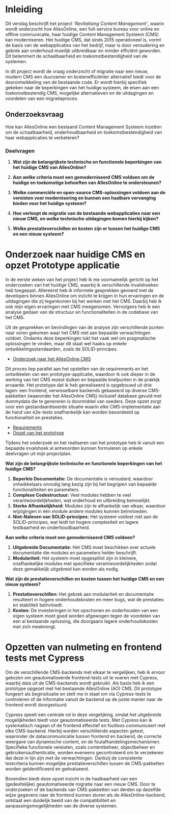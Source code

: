 # Inleiding

Dit verslag beschrijft het project _'Revitalising Content Management'_, waarin wordt onderzocht hoe AllesOnline, een full-service bureau voor online en offline communicatie, haar huidige Content Management Systeem (CMS) kan moderniseren. Het huidige CMS, dat sinds 2015 operationeel is, vormt de basis van de webapplicaties van het bedrijf, maar is door veroudering en gebrek aan onderhoud moeilijk uitbreidbaar en minder efficiënt geworden. Dit belemmert de schaalbaarheid en toekomstbestendigheid van de systemen.

In dit project wordt de vraag onderzocht of migratie naar een nieuw, modern CMS een duurzamer en kostenefficiënter alternatief biedt voor de doorontwikkeling van de bestaande code. Er wordt hierbij specifiek gekeken naar de beperkingen van het huidige systeem, de eisen aan een toekomstbestendig CMS, mogelijke alternatieven en de uitdagingen en voordelen van een migratieproces.
## Onderzoeksvraag
 Hoe kan AllesOnline een bestaand Content Management Systeem inzetten om de schaalbaarheid, onderhoudbaarheid en toekomstbestendigheid van haar webapplicaties te verbeteren?
### Deelvragen

1. **Wat zijn de belangrijkste technische en functionele beperkingen van het huidige CMS van AllesOnline?**
    
2. **Aan welke criteria moet een gemoderniseerd CMS voldoen om de huidige en toekomstige behoeften van AllesOnline te ondersteunen?**
    
3. **Welke commerciële en open-source CMS-oplossingen voldoen aan de vereisten voor modernisering en kunnen een haalbare vervanging bieden voor het huidige systeem?**
    
4. **Hoe verloopt de migratie van de bestaande webapplicaties naar een nieuw CMS, en welke technische uitdagingen komen hierbij kijken?**
    
5. **Welke prestatieverschillen en kosten zijn er tussen het huidige CMS en een nieuw systeem?**
     

# Onderzoek naar huidige CMS en opzet Prototype applicatie

In de eerste weken van het project heb ik me voornamelijk gericht op het onderzoeken van het huidige CMS, waarbij ik verschillende invalshoeken heb toegepast. Allereerst heb ik informele gesprekken gevoerd met de developers binnen AllesOnline om inzicht te krijgen in hun ervaringen en de uitdagingen die zij tegenkomen bij het werken met het CMS. Daarbij heb ik ook mijn eigen ervaringen met CMS meegenomen. Vervolgens heb ik een analyse gedaan van de structuur en functionaliteiten in de codebase van het CMS.

Uit de gesprekken en bevindingen van de analyse zijn verschillende punten naar voren gekomen waar het CMS niet aan bepaalde verwachtingen voldoet. Ondanks deze beperkingen lukt het vaak wel om pragmatische oplossingen te vinden, maar dit staat wel haaks op enkele ontwikkelingsstandaarden, zoals de SOLID-principes. 

* [Onderzoek naar het AllesOnline CMS](/Analyse%20&%20Advies/OnderzoekNaarHetAOCms.md)

Dit proces liep parallel aan het opstellen van de requirements en het ontwikkelen van een prototype-applicatie, waardoor ik ook dieper in de werking van het CMS moest duiken en bepaalde knelpunten in de praktijk ervaarde. Het prototype dat ik heb gerealiseerd is opgebouwd uit drie lagen: een frontend, verwisselbare backends gebaseerd op diverse CMS-pakketten (waaronder het AllesOnline CMS) inclusief database gevuld met dummydata die te genereren is doormiddel van seeders. Deze opzet zorgt voor een gestandaardiseerde situatie waarin elke CMS-implementatie aan de hand van e2e-tests onafhankelijk kan worden beoordeeld op functionaliteit en prestaties.

* [Requirements](/Analyse%20&%20Advies/Requirements.md)
* [Opzet van het prototype](/Design%20&%20Realisatie/OpzetVanHetPrototype.md)

Tijdens het onderzoek en het realiseren van het prototype heb ik vanuit een bepaalde invalshoek al antwoorden kunnen formuleren op enkele deelvragen uit mijn projectplan.
 
__Wat zijn de belangrijkste technische en functionele beperkingen van het huidige CMS?__
1. **Beperkte Documentatie:** De documentatie is verouderd, waardoor ontwikkelaars onnodig lang bezig zijn bij het begrijpen van bepaalde functionaliteiten en parameters.
2. **Complexe Codestructuur:** Veel modules hebben te veel verantwoordelijkheden, wat onderhoud en uitbreiding bemoeilijkt.
3. **Sterke Afhankelijkheid:** Modules zijn te afhankelijk van elkaar, waardoor wijzigingen in één module andere modules kunnen beïnvloeden.
4. **Niet-Naleven van SOLID-principes:** Het systeem voldoet niet aan de SOLID-principes, wat leidt tot hogere complexiteit en lagere testbaarheid en onderhoudbaarheid.

__Aan welke criteria moet een gemoderniseerd CMS voldoen?__
1. **Uitgebreide Documentatie:** Het CMS moet beschikken over actuele documentatie die modules en parameters helder beschrijft.
2. **Modulariteit:** Het systeem moet opgesplitst zijn in kleinere, onafhankelijke modules met specifieke verantwoordelijkheden zodat deze gemakkelijk uitgebreid kan worden als nodig.

__Wat zijn de prestatieverschillen en kosten tussen het huidige CMS en een nieuw systeem?__
1. **Prestatieverschillen:** Het gebrek aan modulariteit en documentatie resulteert in hogere onderhoudskosten en meer bugs, wat de prestaties en stabiliteit beïnvloedt.
2. **Kosten:** De investeringen in het opschonen en onderhouden van een eigen systeem moet goed worden afgewogen tegen de voordelen van een al bestaande oplossing, die doorgaans lagere onderhoudskosten met zich meebrengt.

# Opzetten van nulmeting en frontend tests met Cypress

Om de verschillende CMS-backends met elkaar te vergelijken, heb ik ervoor gekozen om geautomatiseerde frontend-tests uit te voeren met Cypress, waarbij data uit de CMS-backends wordt gebruikt. Als basis heb ik een prototype opgezet met het bestaande AllesOnline (AO) CMS. Dit prototype fungeert als beginsituatie en stelt me in staat om via Cypress-tests te controleren of de informatie vanuit de backend op de juiste manier naar de frontend wordt doorgestuurd.



Cypress speelt een centrale rol in deze vergelijking, omdat het uitgebreide mogelijkheden biedt voor geautomatiseerde tests. Met Cypress kan ik systematisch nagaan of de frontend effectief en foutloos communiceert met elke CMS-backend. Hierbij worden verschillende aspecten getest, waaronder de datacommunicatie tussen frontend en backend, de correcte weergave van dynamische content, en de foutafhandelingsmechanismen. Specifieke functionele vereisten, zoals contentbeheer, objectbeheer en gebruikersauthenticatie, worden eveneens gecontroleerd om te verzekeren dat deze in lijn zijn met de verwachtingen. Dankzij de consistente testcriteria kunnen mogelijke prestatieverschillen tussen de CMS-pakketten worden geïdentificeerd en geëvalueerd.

Bovendien biedt deze opzet inzicht in de haalbaarheid van een (gedeeltelijke) geautomatiseerde migratie naar een nieuw CMS. Door te onderzoeken of de backends van CMS-pakketten van derden op dezelfde wijze gegevens naar de frontend kunnen sturen als de AllesOnline-backend, ontstaat een duidelijk beeld van de compatibiliteit en aanpassingsmogelijkheden van de diverse systemen.